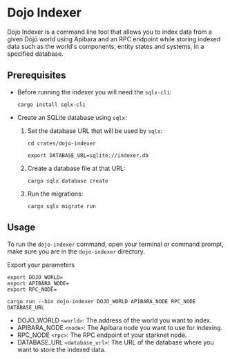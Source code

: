 # Dojo Indexer

Dojo Indexer is a command line tool that allows you to index data from a given Dōjō world using Apibara and an RPC endpoint while storing indexed data such as the world's components, entity states and systems, in a specified database.

## Prerequisites
- Before running the indexer you will need the `sqlx-cli`:

    ```
    cargo install sqlx-cli
    ```
- Create an SQLite database using `sqlx`:

  1. Set the database URL that will be used by `sqlx`:

     ```
     cd crates/dojo-indexer
     ```  

     ```
     export DATABASE_URL=sqlite://indexer.db
     ```

  2. Create a database file at that URL:

     ```
     cargo sqlx database create
     ```

  3. Run the migrations:

     ```
     cargo sqlx migrate run
     ```

## Usage

To run the `dojo-indexer` command, open your terminal or command prompt, make sure you are in the `dojo-indexer` directory.

Export your parameters

```
export DOJO_WORLD=
export APIBARA_NODE=
export RPC_NODE=
```

```
cargo run --bin dojo-indexer DOJO_WORLD APIBARA_NODE RPC_NODE DATABASE_URL
```

- DOJO_WORLD `<world>`: The address of the world you want to index.
- APIBARA_NODE `<node>`: The Apibara node you want to use for indexing.
- RPC_NODE `<rpc>`: The RPC endpoint of your starknet node.
- DATABASE_URL `<database_url>`: The URL of the database where you want to store the indexed data.